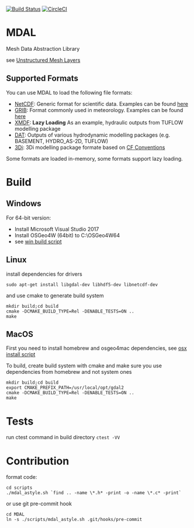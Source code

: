 [![Build Status](https://travis-ci.org/lutraconsulting/MDAL.svg?branch=master)](https://travis-ci.org/lutraconsulting/MDAL)
[![CircleCI](https://circleci.com/gh/lutraconsulting/MDAL.svg?style=svg)](https://circleci.com/gh/lutraconsulting/MDAL)
<!-- [<img src="https://my.cdash.org/images/cdash.gif" alt="cdash" width="20"/>](https://my.cdash.org/index.php?project=MDAL) -->

# MDAL
Mesh Data Abstraction Library

see [Unstructured Mesh Layers](https://github.com/qgis/QGIS-Enhancement-Proposals/issues/119#issuecomment-380018557)

## Supported Formats

You can use MDAL to load the following file formats:

- [NetCDF](https://en.wikipedia.org/wiki/NetCDF): Generic format for scientific data. Examples can be found [here](http://apps.ecmwf.int/datasets/data/interim-full-daily/levtype=sfc/)
- [GRIB](https://en.wikipedia.org/wiki/GRIB): Format commonly used in meteorology. Examples can be found [here](http://apps.ecmwf.int/datasets/data/interim-full-daily/levtype=sfc/)
- [XMDF](https://en.wikipedia.org/wiki/XMDF): **Lazy Loading** As an example, hydraulic outputs from TUFLOW modelling package
- [DAT](http://www.xmswiki.com/wiki/SMS:ASCII_Dataset_Files_*.dat): Outputs of various hydrodynamic modelling packages (e.g. BASEMENT, HYDRO_AS-2D, TUFLOW)
- [3Di](http://www.3di.nu): 3Di modelling package formate based on [CF Conventions](http://cfconventions.org)

Some formats are loaded in-memory, some formats support lazy loading.

# Build 

## Windows 

For 64-bit version:

* Install Microsoft Visual Studio 2017
* Install OSGeo4W (64bit) to C:\OSGeo4W64
* see [win build script](scripts/ci/windows/build.bash)

## Linux

install dependencies for drivers

```
sudo apt-get install libgdal-dev libhdf5-dev libnetcdf-dev
```

and use cmake to generate build system

```
mkdir build;cd build
cmake -DCMAKE_BUILD_TYPE=Rel -DENABLE_TESTS=ON ..
make
```

## MacOS

First you need to install homebrew and osgeo4mac dependencies, 
see [osx install script](scripts/ci/osx/install.bash)

To build, create build system with cmake and make sure you
use dependencies from homebrew and not system ones

```
mkdir build;cd build
export CMAKE_PREFIX_PATH=/usr/local/opt/gdal2
cmake -DCMAKE_BUILD_TYPE=Rel -DENABLE_TESTS=ON ..
make
```

# Tests

run ctest command in build directory `ctest -VV`

# Contribution

format code:
```
cd scripts
./mdal_astyle.sh `find .. -name \*.h* -print -o -name \*.c* -print`
```

or use git pre-commit hook
```
cd MDAL
ln -s ./scripts/mdal_astyle.sh .git/hooks/pre-commit
```

